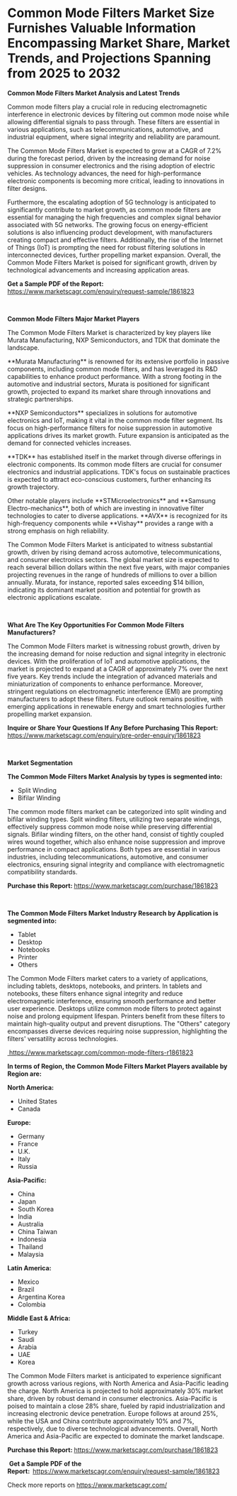 <p><h1>Common Mode Filters Market Size Furnishes Valuable Information Encompassing Market Share, Market Trends, and Projections Spanning from 2025 to 2032</h1></p><p><strong>Common Mode Filters Market Analysis and Latest Trends</strong></p>
<p><p>Common mode filters play a crucial role in reducing electromagnetic interference in electronic devices by filtering out common mode noise while allowing differential signals to pass through. These filters are essential in various applications, such as telecommunications, automotive, and industrial equipment, where signal integrity and reliability are paramount.</p><p>The Common Mode Filters Market is expected to grow at a CAGR of 7.2% during the forecast period, driven by the increasing demand for noise suppression in consumer electronics and the rising adoption of electric vehicles. As technology advances, the need for high-performance electronic components is becoming more critical, leading to innovations in filter designs. </p><p>Furthermore, the escalating adoption of 5G technology is anticipated to significantly contribute to market growth, as common mode filters are essential for managing the high frequencies and complex signal behavior associated with 5G networks. The growing focus on energy-efficient solutions is also influencing product development, with manufacturers creating compact and effective filters. Additionally, the rise of the Internet of Things (IoT) is prompting the need for robust filtering solutions in interconnected devices, further propelling market expansion. Overall, the Common Mode Filters Market is poised for significant growth, driven by technological advancements and increasing application areas.</p></p>
<p><strong>Get a Sample PDF of the Report:&nbsp;</strong> <a href="https://www.marketscagr.com/enquiry/request-sample/1861823?utm_campaign=3577&utm_medium=2&utm_source=Github&utm_content=ia&utm_term=06042025&utm_id=common-mode-filters">https://www.marketscagr.com/enquiry/request-sample/1861823</a></p>
<p>&nbsp;</p>
<p><strong>Common Mode Filters Major Market Players</strong></p>
<p><p>The Common Mode Filters Market is characterized by key players like Murata Manufacturing, NXP Semiconductors, and TDK that dominate the landscape. </p><p>**Murata Manufacturing** is renowned for its extensive portfolio in passive components, including common mode filters, and has leveraged its R&D capabilities to enhance product performance. With a strong footing in the automotive and industrial sectors, Murata is positioned for significant growth, projected to expand its market share through innovations and strategic partnerships.</p><p>**NXP Semiconductors** specializes in solutions for automotive electronics and IoT, making it vital in the common mode filter segment. Its focus on high-performance filters for noise suppression in automotive applications drives its market growth. Future expansion is anticipated as the demand for connected vehicles increases.</p><p>**TDK** has established itself in the market through diverse offerings in electronic components. Its common mode filters are crucial for consumer electronics and industrial applications. TDK's focus on sustainable practices is expected to attract eco-conscious customers, further enhancing its growth trajectory.</p><p>Other notable players include **STMicroelectronics** and **Samsung Electro-mechanics**, both of which are investing in innovative filter technologies to cater to diverse applications. **AVX** is recognized for its high-frequency components while **Vishay** provides a range with a strong emphasis on high reliability.</p><p>The Common Mode Filters Market is anticipated to witness substantial growth, driven by rising demand across automotive, telecommunications, and consumer electronics sectors. The global market size is expected to reach several billion dollars within the next five years, with major companies projecting revenues in the range of hundreds of millions to over a billion annually. Murata, for instance, reported sales exceeding $14 billion, indicating its dominant market position and potential for growth as electronic applications escalate.</p></p>
<p>&nbsp;</p>
<p><strong>What Are The Key Opportunities For Common Mode Filters Manufacturers?</strong></p>
<p><p>The Common Mode Filters market is witnessing robust growth, driven by the increasing demand for noise reduction and signal integrity in electronic devices. With the proliferation of IoT and automotive applications, the market is projected to expand at a CAGR of approximately 7% over the next five years. Key trends include the integration of advanced materials and miniaturization of components to enhance performance. Moreover, stringent regulations on electromagnetic interference (EMI) are prompting manufacturers to adopt these filters. Future outlook remains positive, with emerging applications in renewable energy and smart technologies further propelling market expansion.</p></p>
<p><strong>Inquire or Share Your Questions If Any Before Purchasing This Report:</strong> <a href="https://www.marketscagr.com/enquiry/pre-order-enquiry/1861823?utm_campaign=3577&utm_medium=2&utm_source=Github&utm_content=ia&utm_term=06042025&utm_id=common-mode-filters">https://www.marketscagr.com/enquiry/pre-order-enquiry/1861823</a></p>
<p>&nbsp;</p>
<p><strong>Market Segmentation</strong></p>
<p><strong>The Common Mode Filters Market Analysis by types is segmented into:</strong></p>
<p><ul><li>Split Winding</li><li>Bifilar Winding</li></ul></p>
<p><p>The common mode filters market can be categorized into split winding and bifilar winding types. Split winding filters, utilizing two separate windings, effectively suppress common mode noise while preserving differential signals. Bifilar winding filters, on the other hand, consist of tightly coupled wires wound together, which also enhance noise suppression and improve performance in compact applications. Both types are essential in various industries, including telecommunications, automotive, and consumer electronics, ensuring signal integrity and compliance with electromagnetic compatibility standards.</p></p>
<p><strong>Purchase this Report:&nbsp;</strong><a href="https://www.marketscagr.com/purchase/1861823?utm_campaign=3577&utm_medium=2&utm_source=Github&utm_content=ia&utm_term=06042025&utm_id=common-mode-filters">https://www.marketscagr.com/purchase/1861823</a></p>
<p>&nbsp;</p>
<p><strong>The Common Mode Filters Market Industry Research by Application is segmented into:</strong></p>
<p><ul><li>Tablet</li><li>Desktop</li><li>Notebooks</li><li>Printer</li><li>Others</li></ul></p>
<p><p>The Common Mode Filters market caters to a variety of applications, including tablets, desktops, notebooks, and printers. In tablets and notebooks, these filters enhance signal integrity and reduce electromagnetic interference, ensuring smooth performance and better user experience. Desktops utilize common mode filters to protect against noise and prolong equipment lifespan. Printers benefit from these filters to maintain high-quality output and prevent disruptions. The "Others" category encompasses diverse devices requiring noise suppression, highlighting the filters' versatility across technologies.</p></p>
<p><a href="https://www.marketscagr.com/common-mode-filters-r1861823?utm_campaign=3577&utm_medium=2&utm_source=Github&utm_content=ia&utm_term=06042025&utm_id=common-mode-filters">&nbsp;https://www.marketscagr.com/common-mode-filters-r1861823</a></p>
<p><strong>In terms of Region, the Common Mode Filters Market Players available by Region are:</strong></p>
<p>
    <p> <strong> North America: </strong>
        <ul>
            <li>United States</li>
            <li>Canada</li>
        </ul>
        </p> 
    <p> <strong> Europe: </strong>
        <ul>
            <li>Germany</li>
            <li>France</li>
            <li>U.K.</li>
            <li>Italy</li>
            <li>Russia</li>
        </ul>
        </p> 
    <p> <strong> Asia-Pacific: </strong>
        <ul>
            <li>China</li>
            <li>Japan</li>
            <li>South Korea</li>
            <li>India</li>
            <li>Australia</li>
            <li>China Taiwan</li>
            <li>Indonesia</li>
            <li>Thailand</li>
            <li>Malaysia</li>
        </ul>
        </p> 
    <p> <strong> Latin America: </strong>
        <ul>
            <li>Mexico</li>
            <li>Brazil</li>
            <li>Argentina Korea</li>
            <li>Colombia</li>
        </ul>
        </p> 
    <p> <strong> Middle East & Africa: </strong>
        <ul>
            <li>Turkey</li>
            <li>Saudi</li>
            <li>Arabia</li>
            <li>UAE</li>
            <li>Korea</li>
        </ul>
    </p>
    </p>
<p><p>The Common Mode Filters market is anticipated to experience significant growth across various regions, with North America and Asia-Pacific leading the charge. North America is projected to hold approximately 30% market share, driven by robust demand in consumer electronics. Asia-Pacific is poised to maintain a close 28% share, fueled by rapid industrialization and increasing electronic device penetration. Europe follows at around 25%, while the USA and China contribute approximately 10% and 7%, respectively, due to diverse technological advancements. Overall, North America and Asia-Pacific are expected to dominate the market landscape.</p></p>
<p><strong>Purchase this Report: </strong><a href="https://www.marketscagr.com/purchase/1861823?utm_campaign=3577&utm_medium=2&utm_source=Github&utm_content=ia&utm_term=06042025&utm_id=common-mode-filters">https://www.marketscagr.com/purchase/1861823</a></p>
<p>&nbsp;<strong>Get a Sample PDF of the Report:&nbsp;&nbsp;</strong><a href="https://www.marketscagr.com/enquiry/request-sample/1861823?utm_campaign=3577&utm_medium=2&utm_source=Github&utm_content=ia&utm_term=06042025&utm_id=common-mode-filters">https://www.marketscagr.com/enquiry/request-sample/1861823</a></p>
<p><strong></strong></p>
<p>Check more reports on <a href="https://www.marketscagr.com/?utm_campaign=3577&utm_medium=2&utm_source=Github&utm_content=ia&utm_term=06042025&utm_id=common-mode-filters">https://www.marketscagr.com/</a></p>